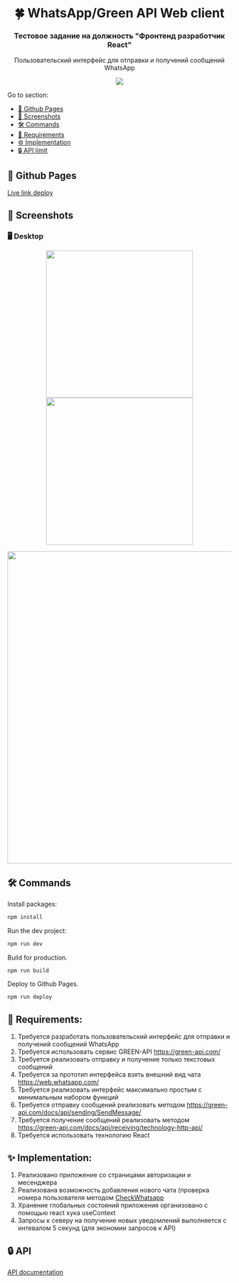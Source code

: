 <h1 align="center">🍀 WhatsApp/Green API Web client</h1>

<h3 align="center">Тестовое задание на должность "Фронтенд разработчик React"</h3>
<p align="center"> Пользовательский интерфейс для
отправки и получений сообщений WhatsApp</p>

<p align="center">
  <a href="https://skillicons.dev">
    <img src="https://skillicons.dev/icons?i=sass,typescript,react,redux,vite" />
  </a>
</p>

<p>Go to section:</p>
<ul>
    <li><a href="#gh-pages">🔗 Github Pages</a></li>
    <li><a href="#screenshots">📸 Screenshots</a></li>
    <li><a href="#commands">🛠 Commands</a></li>
    <li><a href="#requirements">📑 Requirements</a></li>
    <li><a href="#implementation">⚙️ Implementation</a></li>
    <li><a href="#api-limit">🔒 API limit</a></li>
</ul>

<h2 id="gh-pages">🔗 Github Pages</h2>

[Live link deploy](https://safym.github.io/green-api-client/#/)

<h2 id="screenshots">📸 Screenshots</h2>

### 🖥️ Desktop
<p align="center">
    <img height="330px" src="https://github.com/safym/green-api-client/assets/99616798/8129266a-02f2-4a69-aa58-570662ace554" />
    <img height="330px" src="https://github.com/safym/green-api-client/assets/99616798/dc62370b-c3ae-49c7-8e0c-d58f0fbb1861" />
</p>
<p align="center">
    <img height="700px" src="https://github.com/safym/green-api-client/assets/99616798/d8b0897c-89c2-4921-9f77-803db1c5afee" />
</p>

<h2 id="commands">🛠 Commands</h2>

Install packages:
```bash
npm install
```

Run the dev project:
```bash
npm run dev
```

Build for production.

```bash
npm run build
```

Deploy to Github Pages.

```bash
npm run deploy
```


<h2 id="requirements">📑 Requirements:</h2>

1. Требуется разработать пользовательский интерфейс для отправки и получений
сообщений WhatsApp
2. Требуется использовать сервис GREEN-API https://green-api.com/
3. Требуется реализовать отправку и получение только текстовых сообщений
4. Требуется за прототип интерфейса взять внешний вид чата https://web.whatsapp.com/
5. Требуется реализовать интерфейс максимально простым с минимальным набором функций
6. Требуется отправку сообщений реализовать методом https://green-api.com/docs/api/sending/SendMessage/
7. Требуется получение сообщений реализовать методом https://green-api.com/docs/api/receiving/technology-http-api/
8. Требуется использовать технологию React

<h2 id="implementation">✨ Implementation:</h2>

1. Реализовано приложение со страницами авторизации и месенджера
2. Реализована возможность добавления нового чата (проверка номера пользователя методом [CheckWhatsapp](https://green-api.com/docs/api/service/CheckWhatsapp/#checkwhatsapp)
3. Хранение глобальных состояний приложения организовано с помощью react хука useContext
4. Запросы к северу на получение новых уведомлений выполняется с интевалом 5 секунд (для экономии запросов к API)

<h2 id="api-limit">🔒 API </h2>

[API documentation](https://green-api.com/docs/index.html)
